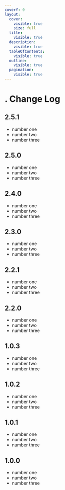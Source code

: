 ```yaml
---
coverY: 0
layout:
  cover:
    visible: true
    size: full
  title:
    visible: true
  description:
    visible: true
  tableOfContents:
    visible: true
  outline:
    visible: true
  pagination:
    visible: true
---
```


# . Change Log

## 2.5.1

* number one
* number two
* number three

## 2.5.0

* number one
* number two
* number three

## 2.4.0

* number one
* number two
* number three

## 2.3.0

* number one
* number two
* number three

## 2.2.1

* number one
* number two
* number three

## 2.2.0

* number one
* number two
* number three

## 1.0.3

* number one
* number two
* number three

## 1.0.2

* number one
* number two
* number three

## 1.0.1

* number one
* number two
* number three

## 1.0.0

* number one
* number two
* number three
